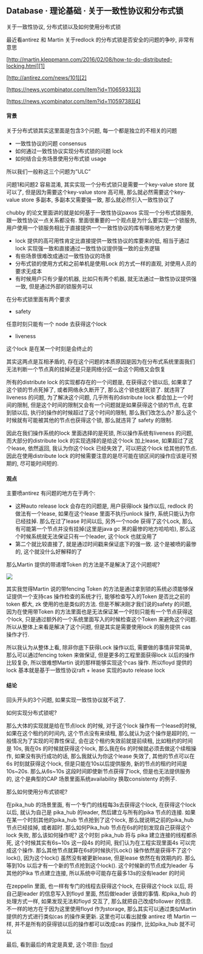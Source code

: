 ## Database · 理论基础 · 关于一致性协议和分布式锁


关于一致性协议, 分布式锁以及如何使用分布式锁  


最近看antirez 和 Martin 关于redlock 的分布式锁是否安全的问题的争吵, 非常有意思  


[http://martin.kleppmann.com/2016/02/08/how-to-do-distributed-locking.html][1]  


[http://antirez.com/news/101][2]  


[https://news.ycombinator.com/item?id=11065933][3]  


[https://news.ycombinator.com/item?id=11059738][4]  

#### 背景


关于分布式锁其实这里面是包含3个问题, 每一个都是独立的不相关的问题  


* 一致性协议的问题 consensus
* 如何通过一致性协议实现分布式锁的问题 lock
* 如何结合业务场景使用分布式锁 usage



所以我们一般称这三个问题为”ULC”  


问题1和问题2 容易混淆, 其实实现一个分布式锁只是需要一个key-value store 就可以了, 但是因为需要这个key-value store 高可用, 那么就必然需要这个key-value store 多副本, 多副本又需要强一致, 那么就必然引入一致性协议了  


chubby 的论文里面讲的就是如何基于一致性协议paxos 实现一个分布式锁服务, 跟一致性协议一点关系都没有. 里面很重要的一个观点是为什么要实现一个锁服务, 用户使用一个锁服务相比于直接提供一个一致性协议的库有哪些地方更方便  


* lock 提供的高可用性肯定比直接提供一致性协议的库要来的低, 相当于通过lock 实现强一致和直接通过一致性协议提供强一致的业务逻辑
* 有些场景很难改成通过一致性协议的场景
* 分布式锁的使用方式和之前单机是使用Lock 的方式一样的直观, 对使用人员的要求无成本
* 有时候用户只有少量的机器,  比如只有两个机器, 就无法通过一致性协议提供强一致, 但是通过外部的锁服务可以



在分布式锁里面有两个要求  


* safety  


任意时刻只能有一个 node 去获得这个lock  

  
* liveness  


这个lock 是在某一个时刻是会终止的  



其实这两点是互相矛盾的, 存在这个问题的本质原因是因为在分布式系统里面我们无法判断一个节点真的挂掉还是只是网络分区一会这个网络又会恢复  


所有的distribute lock 的实现都存在的一个问题是, 在获得这个锁以后, 如果拿了这个锁的节点死掉了, 或者网络永久断开了, 那么这个锁也就死锁了. 就违背了 liveness 的问题, 为了解决这个问题, 几乎所有的distribute lock 都会加上一个时间的限制, 但是这个时间的限制又会有一个问题就是如果获得这个锁的节点, 在拿到锁以后, 执行的操作的时候超过了这个时间的限制, 那么我们改怎么办?  那么这个时候就有可能被其他的节点也获得这个锁, 那么就违背了 safety 的限制.  


因此在我们操作系统的lock 里面选择的是死锁, 所以操作系统有liveness 的问题, 而大部分的distribute lock 的实现选择的是给这个lock 加上lease, 如果超过了这个lease, 依然返回, 我认为你这个lock 已经失效了, 可以把这个lock 给其他的节点. 因此在使用distribute lock 的时候需要注意的是尽可能在锁区间的操作应该是可预期的, 尽可能时间短的.  

#### 观点


主要喷antirez 有问题的地方在于两个:  


* 这种auto release lock 会存在的问题是, 用户获得lock 操作以后, redlock 的做法有一个lease, 如果在这个lease 里面不执行unlock 操作, 系统只能认为你已经挂掉. 那么在过了lease 时间以后, 另外一个node 获得了这个Lock, 那么有可能第一个节点并没有挂掉(这里是java gc 黑的最惨的地方哈哈哈), 那么这个时候系统就无法保证只有一个leader, 这个lock 也就没用了
* 第二个就比较直接了, 就是通过时间戳来保证底下的强一致. 这个是被喷的最惨的, 这个就没什么好解释的了



那么Martin 提供的带递增Token 的方法是不是解决了这个问题呢?  


![][0]  


其实我觉得Martin 说的带fencing Token 的方法是通过拿到锁的系统必须能够保证提供一个支持cas 操作检查的系统才行, 能够检查写入的Token 是否比之前的token 都大, zk 使用的也是类似的方法. 但是不解决刚才我们说的safety 的问题, 因为在使用带Token 的方法里面也是无法保证某一个时刻只能有一个节点获得这个lock,  只是通过额外的一个系统里面写入的时候检查这个Token 来避免这个问题. 所以从整体上来看是解决了这个问题, 但是其实是需要使用lock 的服务提供 cas 操作才行.  


所以我认为从整体上看, 除非你底下获得Lock 操作以后, 需要做的事情非常简单, 那么可以通过fencing token 来做保证, 但是更多的工程里面获得lock 以后的操作比较复杂, 所以很难想Martin 说的那样能够实现这个cas 操作. 所以floyd 提供的lock 基本就是基于一致性协议raft + lease 实现的auto release lock  

#### 结论


回头开头的3个问题, 如果实现一致性协议就不说了.  


如何实现分布式锁呢?  


那么大体的实现就是给在节点lock 的时候, 对于这个lock 操作有一个lease的时候, 如果在这个租约的时间内, 这个节点没有来续租, 那么就认为这个操作是超时的, 一般情况为了实现的可靠性保证, 会在这个租约失效前就提前续租, 比如租约的时间是 10s, 我在0s 的时候就获得这个lock, 那么我在6s 的时候就必须去做这个续租操作, 如果没有执行成功的话, 那么我就认为你这个lease 失效了, 其他的节点可以在6s 时刻就获得这个lock, 但是只能在10s以后提供服务, 新的节点的租约时间是10s~20s.  那么从6s~10s 这段时间即使新节点获得了lock, 但是也无法提供服务的, 这个是典型的CAP 场景里面系统availability 换取consistenty 的例子.  


那么如何使用分布式锁呢?  


在pika_hub 的场景里面, 有一个专门的线程每3s去获得这个lock, 在获得这个lock 以后, 就认为自己是 pika_hub 的leader, 然后建立与所有的pika 节点的连接. 如果在某一个时刻其他的pika_hub 节点抢到了这个lock, 那么就说明之前的pika_hub 节点已经挂掉, 或者超时. 那么如何Pika_hub 节点在6s的时刻发现自己获得这个lock 失败, 那么该如何操作呢? 这个时刻 pika_hub 将与 pika 建立连接的线程都杀死, 这个时候其实有6s~10s 这一段4s 的时间, 我们认为在工程实现里面4s 可以完成这个操作. 那么其他节点就算在6s的时候执行Lock() 操作依然是获得不了这个lock(), 因为这个lock() 虽然没有被更新lease, 但是lease 依然在有效期内的. 那么等到10s 以后才有一个新的节点抢到这个lock(). 这个时候新的节点成为leader 与其他的Pika 节点建立连接, 所以系统中可能存在最多13s的没有leader 的时间  


在zeppelin 里面, 也一样有专门的线程去获得这个lock, 在获得这个lock 以后, 将自己是leader 的信息写入到floyd 里面,  然后做leader 该做的事情. 和pika_hub 的处理方式一样, 如果发现无法和floyd 交互了, 那么就把自己改成follower 的信息. 不一样的地方在于因为这里使用floyd 作为storage, 那么其实可以通过类似Martin 提供的方式进行类似cas 的操作来更新. 这里也可以看出就像 antirez 喷 Martin 一样, 并不是所有的获得锁以后的操作都可以改成cas 的操作, 比如pika_hub 就不可以  


最后, 看到最后的肯定是真爱, 这个项目: [floyd][5]  


[1]: http://martin.kleppmann.com/2016/02/08/how-to-do-distributed-locking.html
[2]: http://antirez.com/news/101
[3]: https://news.ycombinator.com/item?id=11065933
[4]: https://news.ycombinator.com/item?id=11059738
[5]: https://github.com/PikaLabs/floyd
[0]: https://i.imgur.com/D3ZTjHV.jpg